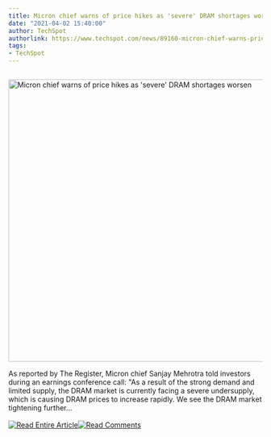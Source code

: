 ```yaml
---
title: Micron chief warns of price hikes as 'severe' DRAM shortages worsen
date: "2021-04-02 15:40:00"
author: TechSpot
authorlink: https://www.techspot.com/news/89160-micron-chief-warns-price-hikes-evere-dram-shortages.html
tags:
- TechSpot
---
```

<a href="https://www.techspot.com/news/89160-micron-chief-warns-price-hikes-evere-dram-shortages.html" target="_blank"><img src="https://static.techspot.com/images2/news/ts3_thumbs/2021/04/2021-04-02-ts3_thumbs-ed0.jpg" width="800" height="560" style="padding: 15px 0" title="Micron chief warns of price hikes as 'severe' DRAM shortages worsen" /></a><br />As reported by The Register, Micron chief Sanjay Mehrotra told investors during an earnings conference call: "As a result of the strong demand and limited supply, the DRAM market is currently facing a severe undersupply, which is causing DRAM prices to increase rapidly. We see the DRAM market tightening further...<br /><br /><a href="https://www.techspot.com/news/89160-micron-chief-warns-price-hikes-evere-dram-shortages.html"><img src="https://static.techspot.com/images/rss/rss_buttons_01.png" border="0" alt="Read Entire Article" /></a><a href="https://www.techspot.com/news/89160-micron-chief-warns-price-hikes-evere-dram-shortages.html#comments"><img src="https://static.techspot.com/images/rss/rss_buttons_02.png" border="0" alt="Read Comments" /></a><br /><br />